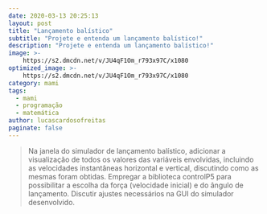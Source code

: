 ```yaml
---
date: 2020-03-13 20:25:13
layout: post
title: "Lançamento balístico"
subtitle: "Projete e entenda um lançamento balístico!"
description: "Projete e entenda um lançamento balístico!"
image: >-
    https://s2.dmcdn.net/v/JU4qF1Om_r793x97C/x1080
optimized_image: >-
    https://s2.dmcdn.net/v/JU4qF1Om_r793x97C/x1080
category: mami
tags:
  - mami
  - programação
  - matemática
author: lucascardosofreitas
paginate: false
---
```

> Na janela do simulador de lançamento balístico, adicionar a visualização de todos os valores das variáveis envolvidas, incluindo as velocidades instantâneas horizontal e vertical, discutindo como as mesmas foram obtidas. Empregar a biblioteca controlP5 para possibilitar a escolha da força (velocidade inicial) e do ângulo de lançamento. Discutir ajustes necessários na GUI do simulador desenvolvido.

